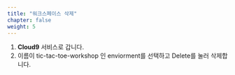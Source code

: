 ```yaml
---
title: "워크스페이스 삭제"
chapter: false
weight: 5
---
```


1. **Cloud9** 서비스로 갑니다.
1. 이름이 tic-tac-toe-workshop 인 enviorment를 선택하고 Delete를 눌러 삭제합니다.